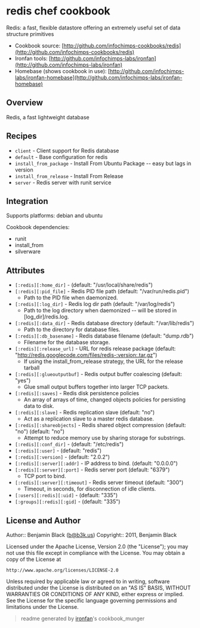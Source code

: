 # redis chef cookbook

Redis: a fast, flexible datastore offering an extremely useful set of data structure primitives

* Cookbook source:   [http://github.com/infochimps-cookbooks/redis](http://github.com/infochimps-cookbooks/redis)
* Ironfan tools: [http://github.com/infochimps-labs/ironfan](http://github.com/infochimps-labs/ironfan)
* Homebase (shows cookbook in use): [http://github.com/infochimps-labs/ironfan-homebase](http://github.com/infochimps-labs/ironfan-homebase)

## Overview

Redis, a fast lightweight database

## Recipes 

* `client`                   - Client support for Redis database
* `default`                  - Base configuration for redis
* `install_from_package`     - Install From Ubuntu Package -- easy but lags in version
* `install_from_release`     - Install From Release
* `server`                   - Redis server with runit service

## Integration

Supports platforms: debian and ubuntu

Cookbook dependencies:

* runit
* install_from
* silverware


## Attributes

* `[:redis][:home_dir]`               -  (default: "/usr/local/share/redis")
* `[:redis][:pid_file]`               - Redis PID file path (default: "/var/run/redis.pid")
  - Path to the PID file when daemonized.
* `[:redis][:log_dir]`                - Redis log dir path (default: "/var/log/redis")
  - Path to the log directory when daemonized -- will be stored in [log_dir]/redis.log.
* `[:redis][:data_dir]`               - Redis database directory (default: "/var/lib/redis")
  - Path to the directory for database files.
* `[:redis][:db_basename]`            - Redis database filename (default: "dump.rdb")
  - Filename for the database storage.
* `[:redis][:release_url]`            - URL for redis release package (default: "http://redis.googlecode.com/files/redis-:version:.tar.gz")
  - If using the install_from_release strategy, the URL for the release tarball
* `[:redis][:glueoutputbuf]`          - Redis output buffer coalescing (default: "yes")
  - Glue small output buffers together into larger TCP packets.
* `[:redis][:saves]`                  - Redis disk persistence policies
  - An array of arrays of time, changed objects policies for persisting data to disk.
* `[:redis][:slave]`                  - Redis replication slave (default: "no")
  - Act as a replication slave to a master redis database.
* `[:redis][:shareobjects]`           - Redis shared object compression (default: "no") (default: "no")
  - Attempt to reduce memory use by sharing storage for substrings.
* `[:redis][:conf_dir]`               -  (default: "/etc/redis")
* `[:redis][:user]`                   -  (default: "redis")
* `[:redis][:version]`                -  (default: "2.0.2")
* `[:redis][:server][:addr]`          - IP address to bind. (default: "0.0.0.0")
* `[:redis][:server][:port]`          - Redis server port (default: "6379")
  - TCP port to bind.
* `[:redis][:server][:timeout]`       - Redis server timeout (default: "300")
  - Timeout, in seconds, for disconnection of idle clients.
* `[:users][:redis][:uid]`            -  (default: "335")
* `[:groups][:redis][:gid]`           -  (default: "335")

## License and Author

Author::                Benjamin Black (<b@b3k.us>)
Copyright::             2011, Benjamin Black

Licensed under the Apache License, Version 2.0 (the "License");
you may not use this file except in compliance with the License.
You may obtain a copy of the License at

    http://www.apache.org/licenses/LICENSE-2.0

Unless required by applicable law or agreed to in writing, software
distributed under the License is distributed on an "AS IS" BASIS,
WITHOUT WARRANTIES OR CONDITIONS OF ANY KIND, either express or implied.
See the License for the specific language governing permissions and
limitations under the License.

> readme generated by [ironfan](http://github.com/infochimps-labs/ironfan)'s cookbook_munger
